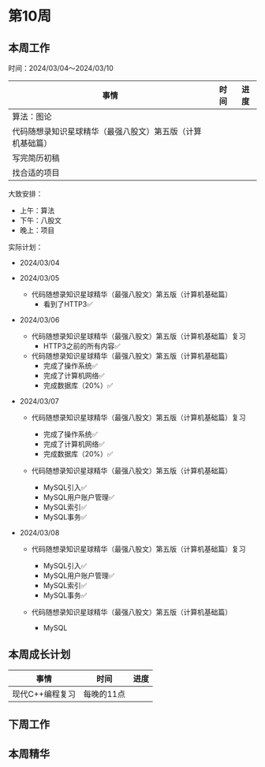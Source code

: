 # 第10周

## 本周工作

时间：2024/03/04～2024/03/10

| 事情                                                       | 时间 | 进度 |
| ---------------------------------------------------------- | ---- | ---- |
| 算法：图论                                                 |      |      |
| 代码随想录知识星球精华（最强八股文）第五版（计算机基础篇） |      |      |
| 写完简历初稿                                               |      |      |
| 找合适的项目                                               |      |      |

大致安排：

+ 上午：算法
+ 下午：八股文
+ 晚上：项目

实际计划：

+ 2024/03/04
+ 2024/03/05
  + 代码随想录知识星球精华（最强八股文）第五版（计算机基础篇）
    + 看到了HTTP3✅

+ 2024/03/06
  + 代码随想录知识星球精华（最强八股文）第五版（计算机基础篇）复习
    + HTTP3之前的所有内容✅
  + 代码随想录知识星球精华（最强八股文）第五版（计算机基础篇）
    + 完成了操作系统✅
    + 完成了计算机网络✅
    + 完成数据库（20%）✅
+ 2024/03/07
  + 代码随想录知识星球精华（最强八股文）第五版（计算机基础篇）复习
    + 完成了操作系统✅
    + 完成了计算机网络✅
    + 完成数据库（20%）✅
  
  + 代码随想录知识星球精华（最强八股文）第五版（计算机基础篇）
    + MySQL引入✅
    + MySQL用户账户管理✅
    + MySQL索引✅
    + MySQL事务✅
  
+ 2024/03/08
  + 代码随想录知识星球精华（最强八股文）第五版（计算机基础篇）复习
    + MySQL引入✅
    + MySQL用户账户管理✅
    + MySQL索引✅
    + MySQL事务✅
  
  + 代码随想录知识星球精华（最强八股文）第五版（计算机基础篇）
    + MySQL
  


## 本周成长计划

| 事情            | 时间       | 进度 |
| --------------- | ---------- | ---- |
| 现代C++编程复习 | 每晚的11点 |      |

## 下周工作

## 本周精华

